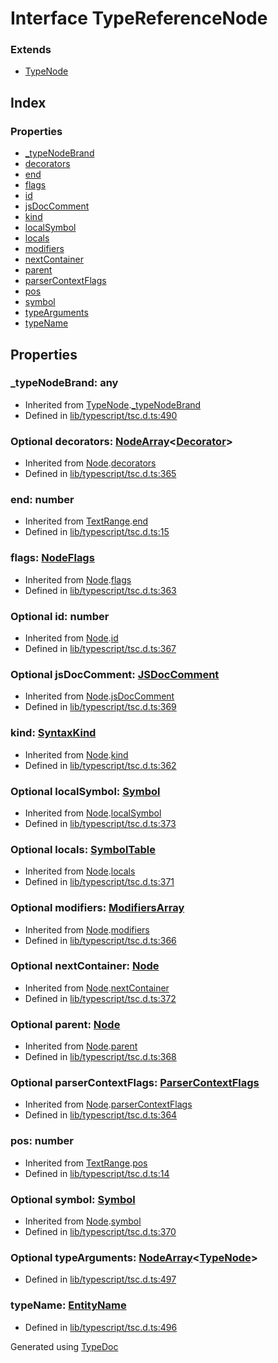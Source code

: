 # Interface TypeReferenceNode


### Extends
* [TypeNode](ts.typenode.md)

## Index

### Properties
* [_typeNodeBrand](ts.typereferencenode.md#_typenodebrand)
* [decorators](ts.typereferencenode.md#decorators)
* [end](ts.typereferencenode.md#end)
* [flags](ts.typereferencenode.md#flags)
* [id](ts.typereferencenode.md#id)
* [jsDocComment](ts.typereferencenode.md#jsdoccomment)
* [kind](ts.typereferencenode.md#kind)
* [localSymbol](ts.typereferencenode.md#localsymbol)
* [locals](ts.typereferencenode.md#locals)
* [modifiers](ts.typereferencenode.md#modifiers)
* [nextContainer](ts.typereferencenode.md#nextcontainer)
* [parent](ts.typereferencenode.md#parent)
* [parserContextFlags](ts.typereferencenode.md#parsercontextflags)
* [pos](ts.typereferencenode.md#pos)
* [symbol](ts.typereferencenode.md#symbol)
* [typeArguments](ts.typereferencenode.md#typearguments)
* [typeName](ts.typereferencenode.md#typename)

## Properties

### _typeNodeBrand: any

* Inherited from [TypeNode](ts.typenode.md).[_typeNodeBrand](ts.typenode.md#_typenodebrand)
* Defined in [lib/typescript/tsc.d.ts:490](https://github.com/kimamula/typedoc/blob/HEAD/src/lib/typescript/tsc.d.ts#L490)


### Optional decorators: [NodeArray](ts.nodearray.md)<[Decorator](ts.decorator.md)>

* Inherited from [Node](ts.node.md).[decorators](ts.node.md#decorators)
* Defined in [lib/typescript/tsc.d.ts:365](https://github.com/kimamula/typedoc/blob/HEAD/src/lib/typescript/tsc.d.ts#L365)


### end: number

* Inherited from [TextRange](ts.textrange.md).[end](ts.textrange.md#end)
* Defined in [lib/typescript/tsc.d.ts:15](https://github.com/kimamula/typedoc/blob/HEAD/src/lib/typescript/tsc.d.ts#L15)


### flags: [NodeFlags](../enums/ts.nodeflags.md)

* Inherited from [Node](ts.node.md).[flags](ts.node.md#flags)
* Defined in [lib/typescript/tsc.d.ts:363](https://github.com/kimamula/typedoc/blob/HEAD/src/lib/typescript/tsc.d.ts#L363)


### Optional id: number

* Inherited from [Node](ts.node.md).[id](ts.node.md#id)
* Defined in [lib/typescript/tsc.d.ts:367](https://github.com/kimamula/typedoc/blob/HEAD/src/lib/typescript/tsc.d.ts#L367)


### Optional jsDocComment: [JSDocComment](ts.jsdoccomment.md)

* Inherited from [Node](ts.node.md).[jsDocComment](ts.node.md#jsdoccomment)
* Defined in [lib/typescript/tsc.d.ts:369](https://github.com/kimamula/typedoc/blob/HEAD/src/lib/typescript/tsc.d.ts#L369)


### kind: [SyntaxKind](../enums/ts.syntaxkind.md)

* Inherited from [Node](ts.node.md).[kind](ts.node.md#kind)
* Defined in [lib/typescript/tsc.d.ts:362](https://github.com/kimamula/typedoc/blob/HEAD/src/lib/typescript/tsc.d.ts#L362)


### Optional localSymbol: [Symbol](ts.symbol.md)

* Inherited from [Node](ts.node.md).[localSymbol](ts.node.md#localsymbol)
* Defined in [lib/typescript/tsc.d.ts:373](https://github.com/kimamula/typedoc/blob/HEAD/src/lib/typescript/tsc.d.ts#L373)


### Optional locals: [SymbolTable](ts.symboltable.md)

* Inherited from [Node](ts.node.md).[locals](ts.node.md#locals)
* Defined in [lib/typescript/tsc.d.ts:371](https://github.com/kimamula/typedoc/blob/HEAD/src/lib/typescript/tsc.d.ts#L371)


### Optional modifiers: [ModifiersArray](ts.modifiersarray.md)

* Inherited from [Node](ts.node.md).[modifiers](ts.node.md#modifiers)
* Defined in [lib/typescript/tsc.d.ts:366](https://github.com/kimamula/typedoc/blob/HEAD/src/lib/typescript/tsc.d.ts#L366)


### Optional nextContainer: [Node](ts.node.md)

* Inherited from [Node](ts.node.md).[nextContainer](ts.node.md#nextcontainer)
* Defined in [lib/typescript/tsc.d.ts:372](https://github.com/kimamula/typedoc/blob/HEAD/src/lib/typescript/tsc.d.ts#L372)


### Optional parent: [Node](ts.node.md)

* Inherited from [Node](ts.node.md).[parent](ts.node.md#parent)
* Defined in [lib/typescript/tsc.d.ts:368](https://github.com/kimamula/typedoc/blob/HEAD/src/lib/typescript/tsc.d.ts#L368)


### Optional parserContextFlags: [ParserContextFlags](../enums/ts.parsercontextflags.md)

* Inherited from [Node](ts.node.md).[parserContextFlags](ts.node.md#parsercontextflags)
* Defined in [lib/typescript/tsc.d.ts:364](https://github.com/kimamula/typedoc/blob/HEAD/src/lib/typescript/tsc.d.ts#L364)


### pos: number

* Inherited from [TextRange](ts.textrange.md).[pos](ts.textrange.md#pos)
* Defined in [lib/typescript/tsc.d.ts:14](https://github.com/kimamula/typedoc/blob/HEAD/src/lib/typescript/tsc.d.ts#L14)


### Optional symbol: [Symbol](ts.symbol.md)

* Inherited from [Node](ts.node.md).[symbol](ts.node.md#symbol)
* Defined in [lib/typescript/tsc.d.ts:370](https://github.com/kimamula/typedoc/blob/HEAD/src/lib/typescript/tsc.d.ts#L370)


### Optional typeArguments: [NodeArray](ts.nodearray.md)<[TypeNode](ts.typenode.md)>

* Defined in [lib/typescript/tsc.d.ts:497](https://github.com/kimamula/typedoc/blob/HEAD/src/lib/typescript/tsc.d.ts#L497)


### typeName: [EntityName](../modules/ts.md#entityname)

* Defined in [lib/typescript/tsc.d.ts:496](https://github.com/kimamula/typedoc/blob/HEAD/src/lib/typescript/tsc.d.ts#L496)



Generated using [TypeDoc](http://typedoc.io)
